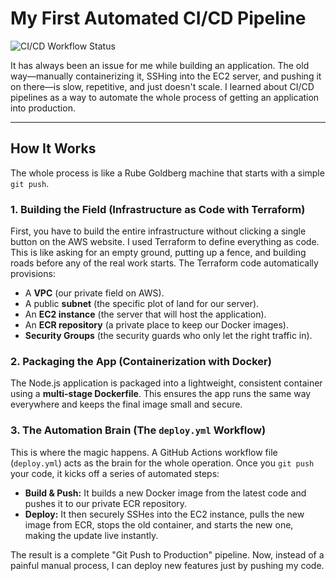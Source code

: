 # My First Automated CI/CD Pipeline

![CI/CD Workflow Status](https://github.com/shivamchaubey027/automated-pipeline/actions/workflows/deploy.yml/badge.svg)

It has always been an issue for me while building an application. The old way—manually containerizing it, SSHing into the EC2 server, and pushing it on there—is slow, repetitive, and just doesn't scale. I learned about CI/CD pipelines as a way to automate the whole process of getting an application into production.

---

## How It Works

The whole process is like a Rube Goldberg machine that starts with a simple `git push`.

### 1. Building the Field (Infrastructure as Code with Terraform)

First, you have to build the entire infrastructure without clicking a single button on the AWS website. I used Terraform to define everything as code. This is like asking for an empty ground, putting up a fence, and building roads before any of the real work starts. The Terraform code automatically provisions:

* A **VPC** (our private field on AWS).
* A public **subnet** (the specific plot of land for our server).
* An **EC2 instance** (the server that will host the application).
* An **ECR repository** (a private place to keep our Docker images).
* **Security Groups** (the security guards who only let the right traffic in).

### 2. Packaging the App (Containerization with Docker)

The Node.js application is packaged into a lightweight, consistent container using a **multi-stage Dockerfile**. This ensures the app runs the same way everywhere and keeps the final image small and secure.

### 3. The Automation Brain (The `deploy.yml` Workflow)

This is where the magic happens. A GitHub Actions workflow file (`deploy.yml`) acts as the brain for the whole operation. Once you `git push` your code, it kicks off a series of automated steps:

* **Build & Push:** It builds a new Docker image from the latest code and pushes it to our private ECR repository.
* **Deploy:** It then securely SSHes into the EC2 instance, pulls the new image from ECR, stops the old container, and starts the new one, making the update live instantly.

The result is a complete "Git Push to Production" pipeline. Now, instead of a painful manual process, I can deploy new features just by pushing my code.
